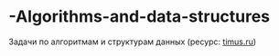 # -Algorithms-and-data-structures
Задачи по алгоритмам и структурам данных (ресурс: [timus.ru](https://acm.timus.ru/?locale=ru))
